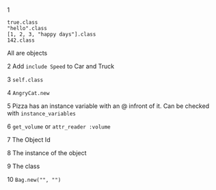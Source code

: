 1
```
true.class
"hello".class
[1, 2, 3, "happy days"].class
142.class
```
All are objects


2 Add ```include Speed``` to Car and Truck

3 ```self.class```

4 ```AngryCat.new```

5  Pizza has an instance variable with an @ infront of it. Can be checked with ```instance_variables```

6 ```get_volume``` or ```attr_reader :volume```

7 The Object Id

8 The instance of the object

9 The class

10 ```Bag.new("", "")```
